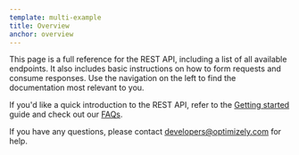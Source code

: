 ```yaml
---
template: multi-example
title: Overview
anchor: overview
---
```


This page is a full reference for the REST API, including a list of all available endpoints. It also includes basic instructions on how to form requests and consume responses. Use the navigation on the left to find the documentation most relevant to you.

If you'd like a quick introduction to the REST API, refer to the [Getting started](/rest/getting-started) guide and
check out our [FAQs](/rest/faqs).

If you have any questions, please contact [developers@optimizely.com](mailto:developers@optimizely.com) for help.

